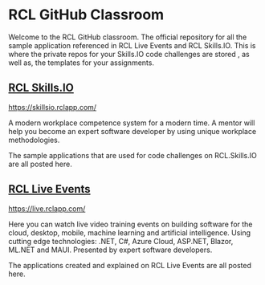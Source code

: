 # RCL GitHub Classroom

Welcome to the RCL GitHub classroom. The official repository for all the sample application referenced in RCL Live Events and RCL Skills.IO. This is where the private repos for your Skills.IO code challenges are stored , as well as, the templates for your assignments.

## [RCL Skills.IO](https://skillsio.rclapp.com/)

https://skillsio.rclapp.com/

A modern workplace competence system for a modern time. A mentor will help you become an expert software developer by using unique workplace methodologies.

The sample applications that are used for code challenges on RCL.Skills.IO are all posted here.

## [RCL Live Events](https://live.rclapp.com/)

https://live.rclapp.com/

Here you can watch live video training events on building software for the cloud, desktop, mobile, machine learning and artificial intelligence. Using cutting edge technologies: .NET, C#, Azure Cloud, ASP.NET, Blazor, ML.NET and MAUI. Presented by expert software developers.

The applications created and explained on RCL Live Events are all posted here.
